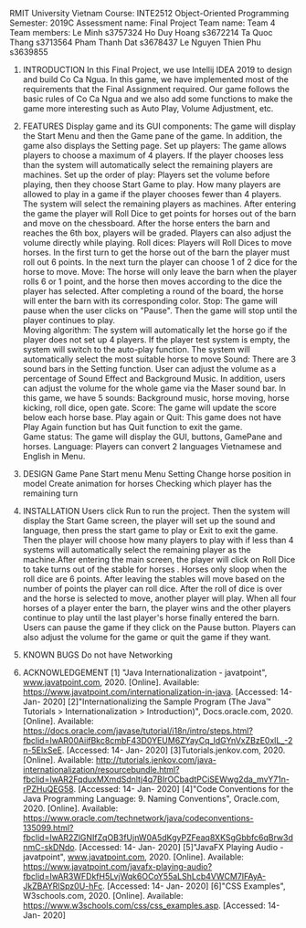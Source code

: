 RMIT University Vietnam
Course: INTE2512 Object-Oriented Programming
Semester: 2019C
Assessment name: Final Project
Team name: Team 4
Team members: Le Minh s3757324
              Ho Duy Hoang s3672214
              Ta Quoc Thang s3713564
              Pham Thanh Dat s3678437
              Le Nguyen Thien Phu s3639855

1. INTRODUCTION
In this Final Project, we use Intellij IDEA 2019 to design and build Co Ca Ngua. In this game, we have implemented most of the requirements that the Final Assignment required. Our game follows the basic rules of Co Ca Ngua and we also add some functions to make the game more interesting such as Auto Play, Volume Adjustment, etc.

2. FEATURES
Display game and its GUI components: The game will display the Start Menu and then the Game pane of the game. In addition, the game also displays the Setting page.
Set up players: The game allows players to choose a maximum of 4 players. If the player chooses less than the system will automatically select the remaining players are machines.
Set up the order of play: Players set the volume before playing, then they choose Start Game to play. How many players are allowed to play in a game if the player chooses fewer than 4 players. The system will select the remaining players as machines. After entering the game the player will Roll Dice to get points for horses out of the barn and move on the chessboard. After the horse enters the barn and reaches the 6th box, players will be graded. Players can also adjust the volume directly while playing.
Roll dices: Players will Roll Dices to move horses. In the first turn to get the horse out of the barn the player must roll out 6 points. In the next turn the player can choose 1 of 2 dice for the horse to move.
Move: The horse will only leave the barn when the player rolls 6 or 1 point, and the horse then moves according to the dice the player has selected. After completing a round of the board, the horse will enter the barn with its corresponding color.
Stop: The game will pause when the user clicks on "Pause". Then the game will stop until the player continues to play.	
Moving algorithm: The system will automatically let the horse go if the player does not set up 4 players. If the player test system is empty, the system will switch to the auto-play function. The system will automatically select the most suitable horse to move 
Sound:	There are 3 sound bars in the Setting function. User can adjust the volume as a percentage of Sound Effect and Background Music. In addition, users can adjust the volume for the whole game via the Maser sound bar. In this game, we have 5 sounds: Background music, horse moving, horse kicking, roll dice, open gate.
Score: The game will update the score below each horse base. 
Play again or Quit: This game does not have Play Again function but has Quit function to exit the game. 	
Game status: The game will display the GUI, buttons, GamePane and horses.
Language: Players can convert 2 languages Vietnamese and English in Menu.

3. DESIGN
Game Pane
Start menu
Menu
Setting 
Change horse position in model
Create animation for horses
Checking which player has the remaining turn

4. INSTALLATION
Users click Run to run the project. Then the system will display the Start Game screen, the player will set up the sound and language, then press the start game to play or Exit to exit the game. Then the player will choose how many players to play with if less than 4 systems will automatically select the remaining player as the machine.After entering the main screen, the player will click on Roll Dice to take turns out of the stable for horses . Horses only sloop when the roll dice are 6 points. After leaving the stables will move based on the number of points the player can roll dice. After the roll of dice is over and the horse is selected to move, another player will play. When all four horses of a player enter the barn, the player wins and the other players continue to play until the last player's horse finally entered the barn. Users can pause the game if they click on the Pause button. Players can also adjust the volume for the game or quit the game if they want.

5. KNOWN BUGS
Do not have Networking

6. ACKNOWLEDGEMENT
[1] "Java Internationalization - javatpoint", www.javatpoint.com, 2020. [Online]. Available: https://www.javatpoint.com/internationalization-in-java. [Accessed: 14- Jan- 2020]
[2]"Internationalizing the Sample Program (The Java™ Tutorials > Internationalization > Introduction)", Docs.oracle.com, 2020. [Online]. Available: https://docs.oracle.com/javase/tutorial/i18n/intro/steps.html?fbclid=IwAR00AiifBkc8cmbF43D0YEUM6ZYayCq_ldGYnVxZBzE0xlL_-2n-5ElxSeE. [Accessed: 14- Jan- 2020]
[3]Tutorials.jenkov.com, 2020. [Online]. Available: http://tutorials.jenkov.com/java-internationalization/resourcebundle.html?fbclid=IwAR2FqduxMXmdSdnltj4q7BIrOCbadtPCiSEWwg2da_mvY71n-rPZHuQEG58. [Accessed: 14- Jan- 2020]
[4]"Code Conventions for the Java Programming Language: 9. Naming Conventions", Oracle.com, 2020. [Online]. Available: https://www.oracle.com/technetwork/java/codeconventions-135099.html?fbclid=IwAR2ZlGNIfZqOB3fUjnW0A5dKgyPZFeaq8XKSgGbbfc6qBrw3dnmC-skDNdo. [Accessed: 14- Jan- 2020]
[5]"JavaFX Playing Audio - javatpoint", www.javatpoint.com, 2020. [Online]. Available: https://www.javatpoint.com/javafx-playing-audio?fbclid=IwAR3WFDkfH5LvjWqk6OCoY55aLShLcb4VWCM7IFAyA-JkZBAYRlSpz0U-hFc. [Accessed: 14- Jan- 2020]
[6]"CSS Examples", W3schools.com, 2020. [Online]. Available: https://www.w3schools.com/css/css_examples.asp. [Accessed: 14- Jan- 2020]